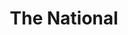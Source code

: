 ---
title: "The National"
summary: "The National is an American rock band of Cincinnati, Ohio natives, formed in Brooklyn, New York City in 1999. The band consists of Matt Berninger , twin brothers Aaron Dessner and Bryce Dessner , as well as brothers Scott Devendorf and Bryan Devendorf . Carin Besser, the wife of Matt Berninger, is not a band member but has written lyrics for the band alongside her husband since its 2007 album Boxer.Founded by Matt Berninger, Aaron Dessner, Scott Devendorf and Bryan Devendorf, The National released their self-titled debut album, The National , on Brassland Records, an independent record label founded by Aaron and his twin brother, Bryce Dessner. Bryce, who had assisted in recording the album, soon joined the band, participating as a full member in the recording of its follow-up, Sad Songs for Dirty Lovers .
Leaving behind their day jobs, the National signed with Beggars Banquet Records and released their third studio album, Alligator , to widespread critical acclaim. The band's fourth and fifth studio albums, Boxer and High Violet , increased their exposure significantly. In 2013, the band released its sixth studio album, Trouble Will Find Me, which was nominated for a Grammy Award. In 2017 the band released the album Sleep Well Beast, which won the band a Grammy Award. Their eighth studio album, I Am Easy to Find, was released on May 17, 2019.
Four of the band's albums were included on NME's 2013 list of the NME's The 500 Greatest Albums of All Time."
image: "the-national.jpg"
apple_music_artist_url: "https://music.apple.com/gb/artist/the-national/51075707"
wikipedia_url: "https://en.wikipedia.org/wiki/The_National_(band)"
---